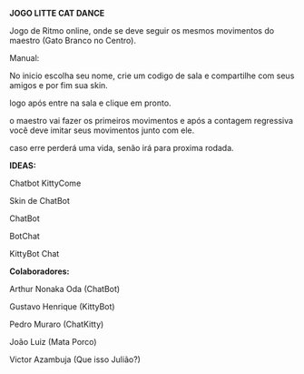 **JOGO LITTE CAT DANCE**

Jogo de Ritmo online, onde se deve seguir os mesmos movimentos do maestro (Gato Branco no Centro).

Manual: 

No inicio escolha seu nome, crie um codigo de sala e compartilhe com seus amigos e por fim sua skin.

logo após entre na sala e clique em pronto.

o maestro vai fazer os primeiros movimentos e após a contagem regressiva você deve imitar seus movimentos junto com ele. 

caso erre perderá uma vida, senão irá para proxima rodada.

**IDEAS:** 

Chatbot KittyCome

Skin de ChatBot

ChatBot

BotChat

KittyBot Chat


**Colaboradores:**

Arthur Nonaka Oda (ChatBot)

Gustavo Henrique (KittyBot)

Pedro Muraro (ChatKitty)

João Luiz (Mata Porco)

Victor Azambuja (Que isso Julião?) 

